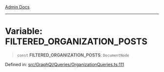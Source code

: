 [Admin Docs](/)

***

# Variable: FILTERED\_ORGANIZATION\_POSTS

> `const` **FILTERED\_ORGANIZATION\_POSTS**: `DocumentNode`

Defined in: [src/GraphQl/Queries/OrganizationQueries.ts:111](https://github.com/PalisadoesFoundation/talawa-admin/blob/main/src/GraphQl/Queries/OrganizationQueries.ts#L111)
